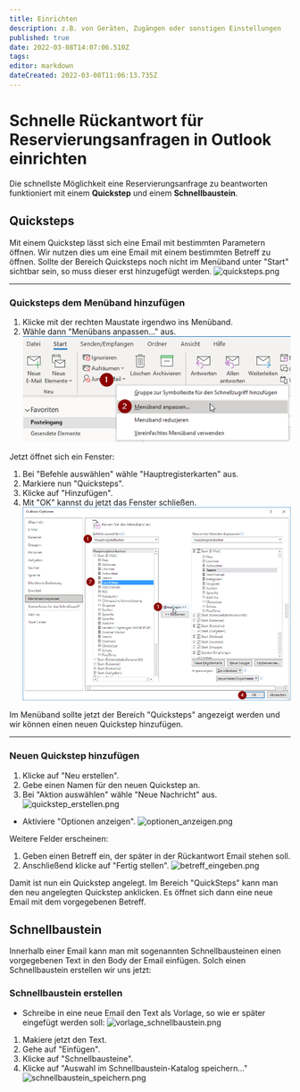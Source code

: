 ```yaml
---
title: Einrichten
description: z.B. von Geräten, Zugängen oder sonstigen Einstellungen
published: true
date: 2022-03-08T14:07:06.510Z
tags: 
editor: markdown
dateCreated: 2022-03-08T11:06:13.735Z
---
```


# Schnelle Rückantwort für Reservierungsanfragen in Outlook einrichten
Die schnellste Möglichkeit eine Reservierungsanfrage zu beantworten funktioniert mit einem **Quickstep** und einem **Schnellbaustein**.

## Quicksteps
Mit einem Quickstep lässt sich eine Email mit bestimmten Parametern öffnen. Wir nutzen dies um eine Email mit einem bestimmten Betreff zu öffnen.
Sollte der Bereich Quicksteps noch nicht im Menüband unter "Start" sichtbar sein, so muss dieser erst hinzugefügt werden.
![quicksteps.png](/geschäftsstelle_einrichten/quicksteps.png)

---

### Quicksteps dem Menüband hinzufügen
1. Klicke mit der rechten Maustate irgendwo ins Menüband.
2. Wähle dann "Menübans anpassen..." aus.
![outlook_menüband_anpassen.png](/geschäftsstelle_einrichten/outlook_menüband_anpassen.png)

Jetzt öffnet sich ein Fenster:
1. Bei "Befehle auswählen" wähle "Hauptregisterkarten" aus.
2. Markiere nun "Quicksteps".
3. Klicke auf "Hinzufügen".
4. Mit "OK" kannst du jetzt das Fenster schließen.
![quicksteps_hinzufügen.png](/geschäftsstelle_einrichten/quicksteps_hinzufügen.png)

Im Menüband sollte jetzt der Bereich "Quicksteps" angezeigt werden und wir können einen neuen Quickstep hinzufügen.

---
### Neuen Quickstep hinzufügen
1. Klicke auf "Neu erstellen".
2. Gebe einen Namen für den neuen Quickstep an.
3. Bei "Aktion auswählen" wähle "Neue Nachricht" aus.
![quickstep_erstellen.png](/geschäftsstelle_einrichten/quickstep_erstellen.png)

- Aktiviere "Optionen anzeigen".
![optionen_anzeigen.png](/geschäftsstelle_einrichten/optionen_anzeigen.png)

Weitere Felder erscheinen:
1. Geben einen Betreff ein, der später in der Rückantwort Email stehen soll.
2. Anschließend klicke auf "Fertig stellen".
![betreff_eingeben.png](/geschäftsstelle_einrichten/betreff_eingeben.png)

Damit ist nun ein Quickstep angelegt. Im Bereich "QuickSteps" kann man den neu angelegten Quickstep anklicken. Es öffnet sich dann eine neue Email mit dem vorgegebenen Betreff.

## Schnellbaustein
Innerhalb einer Email kann man mit sogenannten Schnellbausteinen einen vorgegebenen Text in den Body der Email einfügen.
Solch einen Schnellbaustein erstellen wir uns jetzt:

### Schnellbaustein erstellen
- Schreibe in eine neue Email den Text als Vorlage, so wie er später eingefügt werden soll:
![vorlage_schnellbaustein.png](/geschäftsstelle_einrichten/vorlage_schnellbaustein.png)

1. Makiere jetzt den Text. 
2. Gehe auf "Einfügen".
3. Klicke auf "Schnellbausteine".
4. Klicke auf "Auswahl im Schnellbaustein-Katalog speichern..."
![schnellbaustein_speichern.png](/geschäftsstelle_einrichten/schnellbaustein_speichern.png)



